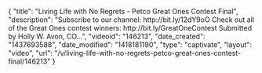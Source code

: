 {
    "title": "Living Life with No Regrets - Petco Great Ones Contest Final",
    "description": "Subscribe to our channel: http:\/\/bit.ly\/12dY9oO Check out all of the Great Ones contest winners: http:\/\/bit.ly\/GreatOneContest Submitted by Holly W. Avon, CO...",
    "videoid": "146213",
    "date_created": "1437693588",
    "date_modified": "1418181190",
    "type": "captivate",
    "layout": "video",
    "url": "\/v\/living-life-with-no-regrets-petco-great-ones-contest-final\/146213"
}